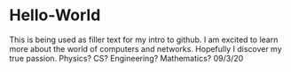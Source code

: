 # Hello-World

This is being used as filler text for my intro to github. I am excited to learn more about the world of computers and networks. Hopefully I discover my true passion. Physics? CS? Engineering? Mathematics? 09/3/20
